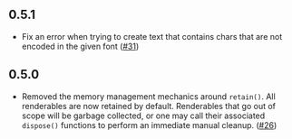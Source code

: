 ## 0.5.1

- Fix an error when trying to create text that contains chars that are not encoded in the given font ([#31](https://github.com/wwwtyro/candygraph/pull/31))

## 0.5.0

- Removed the memory management mechanics around `retain()`. All renderables are
  now retained by default. Renderables that go out of scope will be garbage
  collected, or one may call their associated `dispose()` functions to perform
  an immediate manual cleanup. ([#26](https://github.com/wwwtyro/candygraph/pull/26))
